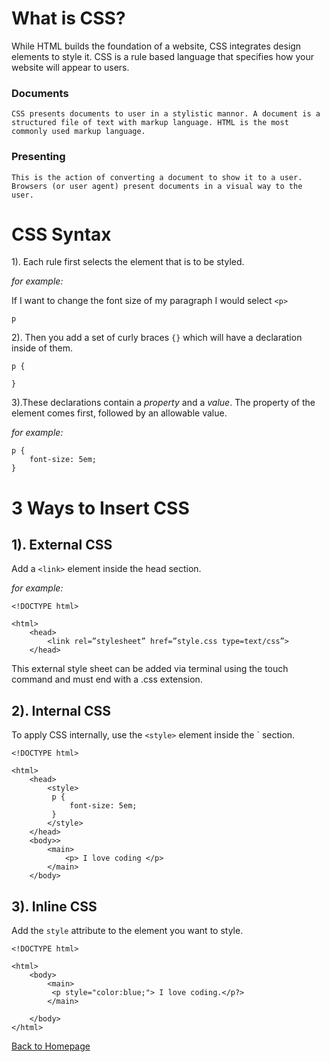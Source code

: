 # What is CSS?
While HTML builds the foundation of a website, CSS integrates design elements to style it. CSS is a rule based language that specifies how your website will appear to users. 

### Documents
```
CSS presents documents to user in a stylistic mannor. A document is a structured file of text with markup language. HTML is the most commonly used markup language.
```

### Presenting
```
This is the action of converting a document to show it to a user. Browsers (or user agent) present documents in a visual way to the user. 
```

# CSS Syntax
1). Each rule first selects the element that is to be styled. 

*for example:*

If I want to change the font size of my paragraph I would select `<p>`
```
p

```

2). Then you add a set of curly braces `{}` which will have a declaration inside of them. 

```
p {

}
```

3).These declarations contain a *property* and a *value*. The property of the element comes first, followed by an allowable value. 

*for example:* 

``` 
p {
    font-size: 5em;
}
```

# 3 Ways to Insert CSS
## 1). External CSS
Add a `<link>` element inside the head section. 

*for example:*
```
<!DOCTYPE html>

<html>
    <head>
        <link rel=”stylesheet” href=”style.css type=text/css”>
    </head>
```

This external style sheet can be added via terminal using the touch command and must end with a .css extension. 

## 2). Internal CSS
To apply CSS internally, use the `<style>` element inside the `<head> section. 

```
<!DOCTYPE html>

<html>
    <head> 
        <style>
         p {
             font-size: 5em;
         }
        </style>
    </head>
    <body>> 
        <main>
            <p> I love coding </p>
        </main>
    </body>

```

## 3). Inline CSS
Add the `style` attribute to the element you want to style. 

```
<!DOCTYPE html>

<html>
    <body>
        <main>
         <p style="color:blue;"> I love coding.</p?>
        </main>

    </body>
</html>
```

[Back to Homepage](README.md)